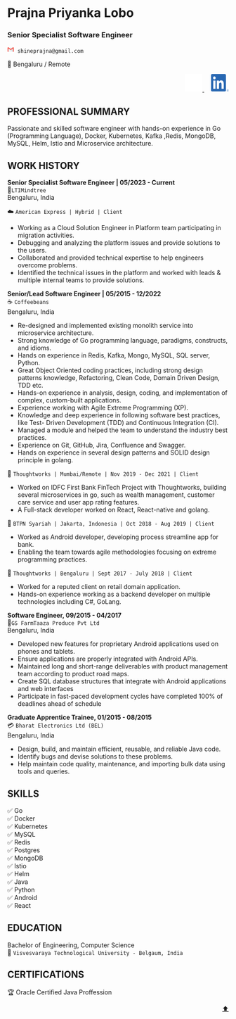 <a name="readme-top"></a>

# Prajna Priyanka Lobo


### Senior Specialist Software Engineer

<img src="email.png" alt="shineprajna@gmail.com" width="15" height="15"/>&nbsp;&nbsp;`shineprajna@gmail.com`

:round_pushpin: Bengaluru / Remote

<p align="right">
	<a href="https://github.com/Prajna-Lobo">
		<img src="github-mark-white.png" alt="github" width="40" height="40"/>
	</a>
	&nbsp;&nbsp;&nbsp;
	<a href="https://www.linkedin.com/in/prajna-lobo">
		<img src="LI-In-Bug.png" alt="linkedIn" width="40" height="40"/>
	</a>
</p>




<!-- PROFESSIONAL SUMMARY -->
## PROFESSIONAL SUMMARY

Passionate and skilled software engineer with hands-on experience in Go (Programming Language), Docker, Kubernetes, Kafka ,Redis, MongoDB, MySQL, Helm, Istio and Microservice architecture.


<!-- WORK HISTORY -->
## WORK HISTORY


**Senior Specialist Software Engineer | 05/2023 - Current** <br />
:office:`LTIMindtree`<br />
Bengaluru, India<br />


:cloud: `American Express | Hybrid | Client`<br />
* Working as a Cloud Solution Engineer in Platform team participating in migration activities.
* Debugging and analyzing the platform issues and provide solutions to the users.
* Collaborated and provided technical expertise to help engineers overcome problems.
* Identified the technical issues in the platform and worked with leads & multiple internal teams to provide solutions.


**Senior/Lead Software Engineer | 05/2015 - 12/2022** <br />
:coffee: `Coffeebeans`<br />
Bengaluru, India<br />
* Re-designed and implemented existing monolith service into microservice
architecture.
* Strong knowledge of Go programming language, paradigms, constructs, and idioms.
* Hands on experience in Redis, Kafka, Mongo, MySQL, SQL server, Python.
* Great Object Oriented coding practices, including strong design patterns knowledge, Refactoring, Clean Code, Domain Driven Design, TDD etc.
* Hands-on experience in analysis, design, coding, and implementation of complex, custom-built applications.
* Experience working with Agile Extreme Programming (XP).
* Knowledge and deep experience in following software best practices, like Test- Driven Development (TDD) and Continuous Integration (CI).
* Managed a module and helped the team to understand the industry best practices.
* Experience on Git, GitHub, Jira, Confluence and Swagger.
* Hands on experience in several design patterns and SOLID design principle in golang.


:thought_balloon: `Thoughtworks | Mumbai/Remote | Nov 2019 - Dec 2021 | Client`<br/>
* Worked on IDFC First Bank FinTech Project with Thoughtworks, building several microservices in go, such as wealth management, customer care service and user app rating features.
* A Full-stack developer worked on React, React-native and golang.


:bank: `BTPN Syariah | Jakarta, Indonesia | Oct 2018 - Aug 2019 | Client`<br/>
* Worked as Android developer, developing process streamline app for bank.
* Enabling the team towards agile methodologies focusing on extreme programming practices.


:thought_balloon: `Thoughtworks | Bengaluru | Sept 2017 - July 2018 | Client`<br/>
* Worked for a reputed client on retail domain application.
* Hands-on experience working as a backend developer on multiple technologies including C#, GoLang.



**Software Engineer, 09/2015 - 04/2017**<br/>
 :herb:`GS FarmTaaza Produce Pvt Ltd`<br/>
Bengaluru, India<br/>
* Developed new features for proprietary Android applications used on phones and tablets.
* Ensure applications are properly integrated with Android APIs.
* Maintained long and short-range deliverables with product management team according to product road maps.
* Create SQL database structures that integrate with Android applications and web interfaces
* Participate in fast-paced development cycles have completed 100% of deadlines ahead of schedule


**Graduate Apprentice Trainee, 01/2015 - 08/2015** <br/>
:credit_card: `Bharat Electronics Ltd (BEL)`<br/>
Bengaluru, India<br/>
* Design, build, and maintain efficient, reusable, and reliable Java code.
* Identify bugs and devise solutions to these problems.
* Help maintain code quality, maintenance, and importing bulk data using tools and queries.

  

## SKILLS

✅ Go <br/>
✅ Docker <br/>
✅ Kubernetes <br/>
✅ MySQL <br/>
✅ Redis <br/>
✅ Postgres <br/>
✅ MongoDB <br/>
✅ Istio <br/>
✅ Helm <br/>
✅ Java <br/>
✅ Python <br/>
✅ Android <br/>
✅ React <br/>



## EDUCATION
Bachelor of Engineering, Computer Science <br/>
:school: `Visvesvaraya Technological University - Belgaum, India`


## CERTIFICATIONS
:trophy: Oracle Certified Java Proffession



<p align="right"><a href="#readme-top"> ⬆️ </a></p>
